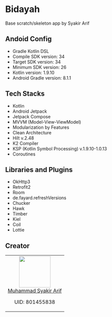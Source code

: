 # Bidayah

Base scratch/skeleton app by Syakir Arif

## Andoid Config

- Gradle Kotlin DSL
- Compile SDK version: 34
- Target SDK version: 34
- Minimum SDK version: 26
- Kotlin version: 1.9.10
- Android Gradle version: 8.1.1

## Tech Stacks

- Kotlin
- Android Jetpack
- Jetpack Compose
- MVVM (Model-View-ViewModel)
- Modularization by Features
- Clean Architecture
- Hilt v.2.48
- K2 Compiler
- KSP (Kotlin Symbol Processing) v.1.9.10-1.0.13
- Coroutines

## Libraries and Plugins

- OkHttp3
- Retrofit2
- Room
- de.fayard.refreshVersions
- Chucker
- Hawk
- Timber
- Kiel
- Coil
- Lottie

## Creator

<table>
  <tbody>
    <tr>
      <td align="center" valign="top">
        <img width="100" height="100" src="https://github.com/syakirarif.png?s=150">
        <br>
        <a href="https://github.com/syakirarif">Muhammad Syakir Arif</a>
        <p>UID: 801455838</p>
      </td>
    </tr>
  </tbody>
</table>

